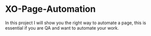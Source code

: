 # XO-Page-Automation
In this project I will show you the right way to automate a page, this is essential if you are QA and want to automate your work.

